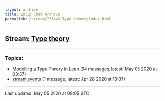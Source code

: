 ```yaml
---
layout: archive
title: Zulip Chat Archive
permalink: /stream/236446-Type-theory/index.html
---
```


## Stream: [Type theory](https://leanprover-community.github.io/archive/stream/236446-Type-theory/index.html)
---

### Topics:

* [Modelling a Type Theory in Lean](topic/Modelling.20a.20Type.20Theory.20in.20Lean.html) (64 messages, latest: May 05 2020 at 03:37)
* [stream events](topic/stream.20events.html) (1 message, latest: Apr 28 2020 at 13:07)

<hr><p>Last updated: May 05 2020 at 08:05 UTC</p>